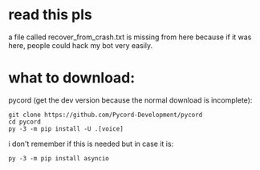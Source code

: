 # read this pls
a file called recover_from_crash.txt is missing from here because if it was here, people could hack my bot very easily.
# what to download:
pycord (get the dev version because the normal download is incomplete):  
```
git clone https://github.com/Pycord-Development/pycord
cd pycord
py -3 -m pip install -U .[voice]
```  
i don't remember if this is needed but in case it is:
```
py -3 -m pip install asyncio
```
